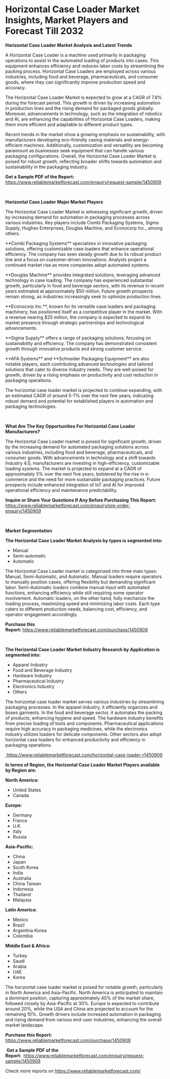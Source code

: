 <p><h1>Horizontal Case Loader Market Insights, Market Players and Forecast Till 2032</h1></p><p><strong>Horizontal Case Loader Market Analysis and Latest Trends</strong></p>
<p><p>A Horizontal Case Loader is a machine used primarily in packaging operations to assist in the automated loading of products into cases. This equipment enhances efficiency and reduces labor costs by streamlining the packing process. Horizontal Case Loaders are employed across various industries, including food and beverage, pharmaceuticals, and consumer goods, where they can significantly improve production speed and accuracy.</p><p>The Horizontal Case Loader Market is expected to grow at a CAGR of 7.9% during the forecast period. This growth is driven by increasing automation in production lines and the rising demand for packaged goods globally. Moreover, advancements in technology, such as the integration of robotics and AI, are enhancing the capabilities of Horizontal Case Loaders, making them more efficient and adaptable to different product types.</p><p>Recent trends in the market show a growing emphasis on sustainability, with manufacturers developing eco-friendly casing materials and energy-efficient machines. Additionally, customization and versatility are becoming paramount as businesses seek equipment that can handle various packaging configurations. Overall, the Horizontal Case Loader Market is poised for robust growth, reflecting broader shifts towards automation and sustainability in the packaging industry.</p></p>
<p><strong>Get a Sample PDF of the Report:&nbsp;</strong> <a href="https://www.reliablemarketforecast.com/enquiry/request-sample/1450909?utm_campaign=1998&utm_medium=2&utm_source=Github&utm_content=ia&utm_term=27022025&utm_id=horizontal-case-loader">https://www.reliablemarketforecast.com/enquiry/request-sample/1450909</a></p>
<p>&nbsp;</p>
<p><strong>Horizontal Case Loader Major Market Players</strong></p>
<p><p>The Horizontal Case Loader Market is witnessing significant growth, driven by increasing demand for automation in packaging processes across various industries. Key players include Combi Packaging Systems, Sigma Supply, Hughes Enterprises, Douglas Machine, and Econocorp Inc., among others.</p><p>**Combi Packaging Systems** specializes in innovative packaging solutions, offering customizable case loaders that enhance operational efficiency. The company has seen steady growth due to its robust product line and a focus on customer-driven innovations. Analysts project a continued market rise as more companies adopt automated systems.</p><p>**Douglas Machine** provides integrated solutions, leveraging advanced technology in case loading. The company has experienced substantial growth, particularly in food and beverage sectors, with its revenue in recent years estimated at approximately $50 million. Future growth prospects remain strong, as industries increasingly seek to optimize production lines.</p><p>**Econocorp Inc.**, known for its versatile case loaders and packaging machinery, has positioned itself as a competitive player in the market. With a revenue nearing $25 million, the company is expected to expand its market presence through strategic partnerships and technological advancements.</p><p>**Sigma Supply** offers a range of packaging solutions, focusing on sustainability and efficiency. The company has demonstrated consistent growth through innovative products and strong customer service.</p><p>**AFA Systems** and **Schneider Packaging Equipment** are also notable players, each contributing advanced technologies and tailored solutions that cater to diverse industry needs. They are well-poised for growth, driven by a rising emphasis on productivity and cost reduction in packaging operations.</p><p>The horizontal case loader market is projected to continue expanding, with an estimated CAGR of around 5-7% over the next few years, indicating robust demand and potential for established players in automation and packaging technologies.</p></p>
<p>&nbsp;</p>
<p><strong>What Are The Key Opportunities For Horizontal Case Loader Manufacturers?</strong></p>
<p><p>The Horizontal Case Loader market is poised for significant growth, driven by the increasing demand for automated packaging solutions across various industries, including food and beverage, pharmaceuticals, and consumer goods. With advancements in technology and a shift towards Industry 4.0, manufacturers are investing in high-efficiency, customizable loading systems. The market is projected to expand at a CAGR of approximately 5% over the next five years, bolstered by the rise in e-commerce and the need for more sustainable packaging practices. Future prospects include enhanced integration of IoT and AI for improved operational efficiency and maintenance predictability.</p></p>
<p><strong>Inquire or Share Your Questions If Any Before Purchasing This Report:</strong> <a href="https://www.reliablemarketforecast.com/enquiry/pre-order-enquiry/1450909?utm_campaign=1998&utm_medium=2&utm_source=Github&utm_content=ia&utm_term=27022025&utm_id=horizontal-case-loader">https://www.reliablemarketforecast.com/enquiry/pre-order-enquiry/1450909</a></p>
<p>&nbsp;</p>
<p><strong>Market Segmentation</strong></p>
<p><strong>The Horizontal Case Loader Market Analysis by types is segmented into:</strong></p>
<p><ul><li>Manual</li><li>Semi-automatic</li><li>Automatic</li></ul></p>
<p><p>The Horizontal Case Loader market is categorized into three main types: Manual, Semi-Automatic, and Automatic. Manual loaders require operators to manually position cases, offering flexibility but demanding significant labor. Semi-Automatic loaders combine manual input with automated functions, enhancing efficiency while still requiring some operator involvement. Automatic loaders, on the other hand, fully mechanize the loading process, maximizing speed and minimizing labor costs. Each type caters to different production needs, balancing cost, efficiency, and operator engagement accordingly.</p></p>
<p><strong>Purchase this Report:&nbsp;</strong><a href="https://www.reliablemarketforecast.com/purchase/1450909?utm_campaign=1998&utm_medium=2&utm_source=Github&utm_content=ia&utm_term=27022025&utm_id=horizontal-case-loader">https://www.reliablemarketforecast.com/purchase/1450909</a></p>
<p>&nbsp;</p>
<p><strong>The Horizontal Case Loader Market Industry Research by Application is segmented into:</strong></p>
<p><ul><li>Apparel Industry</li><li>Food and Beverage Industry</li><li>Hardware Industry</li><li>Pharmaceutical Industry</li><li>Electronics Industry</li><li>Others</li></ul></p>
<p><p>The horizontal case loader market serves various industries by streamlining packaging processes. In the apparel industry, it efficiently organizes and boxes garments. In the food and beverage sector, it automates the packing of products, enhancing hygiene and speed. The hardware industry benefits from precise loading of tools and components. Pharmaceutical applications require high accuracy in packaging medicines, while the electronics industry utilizes loaders for delicate components. Other sectors also adopt horizontal case loaders for enhanced productivity and efficiency in packaging operations.</p></p>
<p><a href="https://www.reliablemarketforecast.com/horizontal-case-loader-r1450909?utm_campaign=1998&utm_medium=2&utm_source=Github&utm_content=ia&utm_term=27022025&utm_id=horizontal-case-loader">&nbsp;https://www.reliablemarketforecast.com/horizontal-case-loader-r1450909</a></p>
<p><strong>In terms of Region, the Horizontal Case Loader Market Players available by Region are:</strong></p>
<p>
    <p> <strong> North America: </strong>
        <ul>
            <li>United States</li>
            <li>Canada</li>
        </ul>
        </p> 
    <p> <strong> Europe: </strong>
        <ul>
            <li>Germany</li>
            <li>France</li>
            <li>U.K.</li>
            <li>Italy</li>
            <li>Russia</li>
        </ul>
        </p> 
    <p> <strong> Asia-Pacific: </strong>
        <ul>
            <li>China</li>
            <li>Japan</li>
            <li>South Korea</li>
            <li>India</li>
            <li>Australia</li>
            <li>China Taiwan</li>
            <li>Indonesia</li>
            <li>Thailand</li>
            <li>Malaysia</li>
        </ul>
        </p> 
    <p> <strong> Latin America: </strong>
        <ul>
            <li>Mexico</li>
            <li>Brazil</li>
            <li>Argentina Korea</li>
            <li>Colombia</li>
        </ul>
        </p> 
    <p> <strong> Middle East & Africa: </strong>
        <ul>
            <li>Turkey</li>
            <li>Saudi</li>
            <li>Arabia</li>
            <li>UAE</li>
            <li>Korea</li>
        </ul>
    </p>
    </p>
<p><p>The horizontal case loader market is poised for notable growth, particularly in North America and Asia-Pacific. North America is anticipated to maintain a dominant position, capturing approximately 40% of the market share, followed closely by Asia-Pacific at 30%. Europe is expected to contribute around 20%, while the USA and China are projected to account for the remaining 10%. Growth drivers include increased automation in packaging and rising demand from various end-user industries, enhancing the overall market landscape.</p></p>
<p><strong>Purchase this Report: </strong><a href="https://www.reliablemarketforecast.com/purchase/1450909?utm_campaign=1998&utm_medium=2&utm_source=Github&utm_content=ia&utm_term=27022025&utm_id=horizontal-case-loader">https://www.reliablemarketforecast.com/purchase/1450909</a></p>
<p>&nbsp;<strong>Get a Sample PDF of the Report:&nbsp;&nbsp;</strong><a href="https://www.reliablemarketforecast.com/enquiry/request-sample/1450909?utm_campaign=1998&utm_medium=2&utm_source=Github&utm_content=ia&utm_term=27022025&utm_id=horizontal-case-loader">https://www.reliablemarketforecast.com/enquiry/request-sample/1450909</a></p>
<p><strong></strong></p>
<p>Check more reports on <a href="https://www.reliablemarketforecast.com/?utm_campaign=1998&utm_medium=2&utm_source=Github&utm_content=ia&utm_term=27022025&utm_id=horizontal-case-loader">https://www.reliablemarketforecast.com/</a></p>